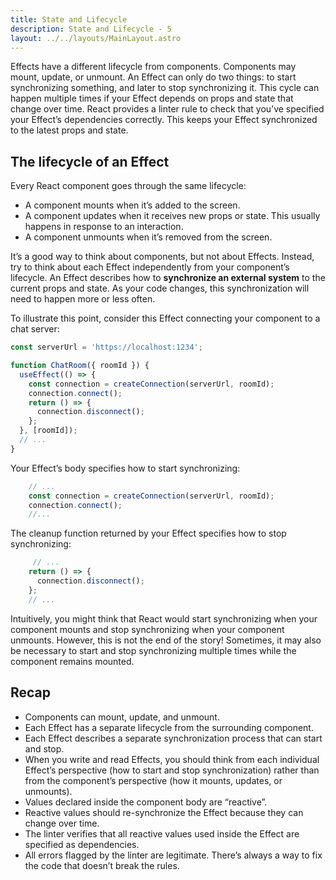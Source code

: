 ```yaml
---
title: State and Lifecycle
description: State and Lifecycle - 5
layout: ../../layouts/MainLayout.astro
---
```


Effects have a different lifecycle from components. Components may mount, update, or unmount. An Effect can only do two things: to start synchronizing something, and later to stop synchronizing it. This cycle can happen multiple times if your Effect depends on props and state that change over time. React provides a linter rule to check that you’ve specified your Effect’s dependencies correctly. This keeps your Effect synchronized to the latest props and state.

## The lifecycle of an Effect 

Every React component goes through the same lifecycle:

- A component mounts when it’s added to the screen.
- A component updates when it receives new props or state. This usually happens in response to an interaction.
- A component unmounts when it’s removed from the screen.

It’s a good way to think about components, but not about Effects. Instead, try to think about each Effect independently from your component’s lifecycle. An Effect describes how to **synchronize an external system** to the current props and state. As your code changes, this synchronization will need to happen more or less often.

To illustrate this point, consider this Effect connecting your component to a chat server:

```jsx
const serverUrl = 'https://localhost:1234';

function ChatRoom({ roomId }) {
  useEffect(() => {
    const connection = createConnection(serverUrl, roomId);
    connection.connect();
    return () => {
      connection.disconnect();
    };
  }, [roomId]);
  // ...
}
```

Your Effect’s body specifies how to start synchronizing:

```jsx
    // ...
    const connection = createConnection(serverUrl, roomId);
    connection.connect();
    //... 
```

The cleanup function returned by your Effect specifies how to stop synchronizing:

```jsx
     // ...
    return () => {
      connection.disconnect();
    };
    // ...
```


Intuitively, you might think that React would start synchronizing when your component mounts and stop synchronizing when your component unmounts. However, this is not the end of the story! Sometimes, it may also be necessary to start and stop synchronizing multiple times while the component remains mounted.

## Recap

- Components can mount, update, and unmount.
- Each Effect has a separate lifecycle from the surrounding component.
- Each Effect describes a separate synchronization process that can start and stop.
- When you write and read Effects, you should think from each individual Effect’s perspective (how to start and stop synchronization) rather than from the component’s perspective (how it mounts, updates, or unmounts).
- Values declared inside the component body are “reactive”.
- Reactive values should re-synchronize the Effect because they can change over time.
- The linter verifies that all reactive values used inside the Effect are specified as dependencies.
- All errors flagged by the linter are legitimate. There’s always a way to fix the code that doesn’t break the rules.
